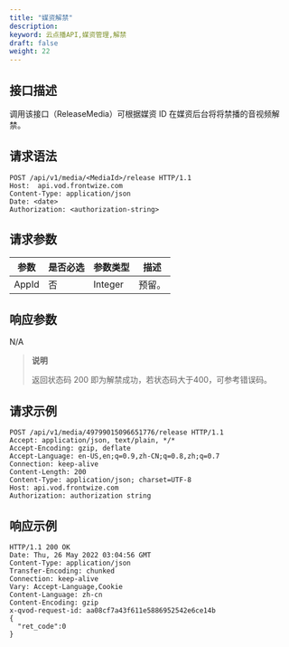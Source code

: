 ```yaml
---
title: "媒资解禁"
description: 
keyword: 云点播API,媒资管理,解禁
draft: false
weight: 22
---
```


## 接口描述

调用该接口（ReleaseMedia）可根据媒资 ID 在媒资后台将将禁播的音视频解禁。

## 请求语法

```
POST /api/v1/media/<MediaId>/release HTTP/1.1
Host:  api.vod.frontwize.com
Content-Type: application/json
Date: <date>
Authorization: <authorization-string>
```

## 请求参数

| 参数  | 是否必选 | 参数类型 | 描述   |
| ----- | -------- | -------- | ------ |
| AppId | 否       | Integer  | 预留。 |

## 响应参数

N/A

> **说明**
>
> 返回状态码 200 即为解禁成功，若状态码大于400，可参考错误码。

## 请求示例

```
POST /api/v1/media/49799015096651776/release HTTP/1.1
Accept: application/json, text/plain, */*
Accept-Encoding: gzip, deflate
Accept-Language: en-US,en;q=0.9,zh-CN;q=0.8,zh;q=0.7
Connection: keep-alive
Content-Length: 200
Content-Type: application/json; charset=UTF-8
Host: api.vod.frontwize.com
Authorization: authorization string
```

## 响应示例

```
HTTP/1.1 200 OK
Date: Thu, 26 May 2022 03:04:56 GMT
Content-Type: application/json
Transfer-Encoding: chunked
Connection: keep-alive
Vary: Accept-Language,Cookie
Content-Language: zh-cn
Content-Encoding: gzip
x-qvod-request-id: aa08cf7a43f611e5886952542e6ce14b
{
  "ret_code":0
}
```
